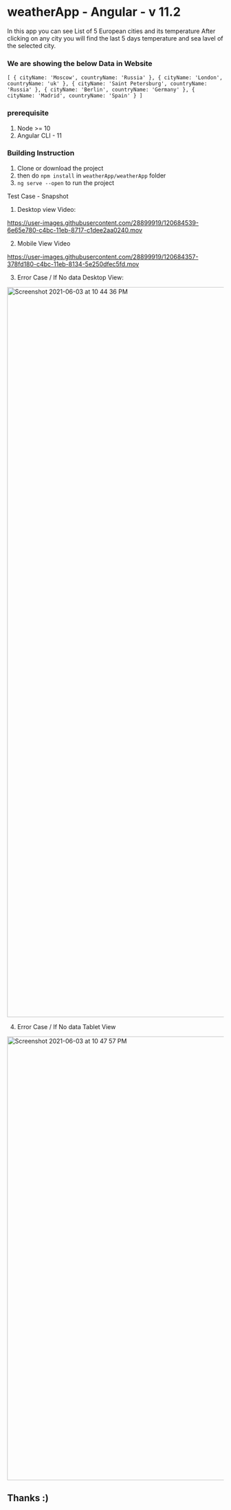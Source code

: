 # weatherApp - Angular - v 11.2

In this app you can see List of 5 European cities and its temperature
After clicking on any city you will find the last 5 days temperature and sea lavel of the selected city.

### We are showing the below Data in Website

`[
    {
        cityName: 'Moscow',
        countryName: 'Russia'
    },
    {
        cityName: 'London',
        countryName: 'uk'
    },
    {
        cityName: 'Saint Petersburg',
        countryName: 'Russia'
    },
    {
        cityName: 'Berlin',
        countryName: 'Germany'
    },
    {
        cityName: 'Madrid',
        countryName: 'Spain'
    }
]`

### prerequisite
1. Node >= 10
2. Angular CLI - 11

### Building Instruction
1. Clone or download the project
2. then do `npm install` in `weatherApp/weatherApp` folder
3. `ng serve --open` to run the project

Test Case - Snapshot

1. Desktop view Video:


https://user-images.githubusercontent.com/28899919/120684539-6e65e780-c4bc-11eb-8717-c1dee2aa0240.mov



2. Mobile View Video


https://user-images.githubusercontent.com/28899919/120684357-378fd180-c4bc-11eb-8134-5e250dfec5fd.mov


3. Error Case / If No data Desktop View:

<img width="1698" alt="Screenshot 2021-06-03 at 10 44 36 PM" src="https://user-images.githubusercontent.com/28899919/120685394-69edfe80-c4bd-11eb-9ec0-2de9f6aa608a.png">

4. Error Case / If No data Tablet View 
 <img width="1032" alt="Screenshot 2021-06-03 at 10 47 57 PM" src="https://user-images.githubusercontent.com/28899919/120685841-f3053580-c4bd-11eb-8507-e0080e2a6065.png">

## Thanks :)
